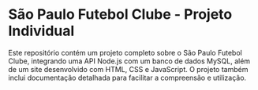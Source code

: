 # São Paulo Futebol Clube - Projeto Individual

Este repositório contém um projeto completo sobre o São Paulo Futebol Clube, integrando uma API Node.js com um banco de dados MySQL, além de um site desenvolvido com HTML, CSS e JavaScript. O projeto também inclui documentação detalhada para facilitar a compreensão e utilização.
